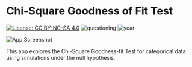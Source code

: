 # Chi-Square Goodness of Fit Test

[![License: CC BY-NC-SA 4.0](https://img.shields.io/badge/License-CC%20BY--NC--SA%204.0-lightgrey.svg)](https://creativecommons.org/licenses/by-nc-sa/4.0/) ![questioning](https://img.shields.io/badge/lifecycle-questioning-blue) ![year](https://img.shields.io/badge/year-2017-lightgrey)

![App Screenshot](https://sites.psu.edu/shinyapps/files/2018/12/037eec72a125f33999ee51bd3e79ba6f5c935b27-gft-2hxs1ns.png)

This app explores the Chi-Square Goodness-fit Test for categorical data using simulations under the null hypothesis.
